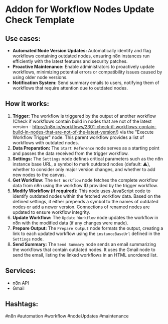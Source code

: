 # Addon for Workflow Nodes Update Check Template

## Use cases:

- **Automated Node Version Updates:** Automatically identify and flag workflows containing outdated nodes, ensuring n8n instances run efficiently with the latest features and security patches.
- **Proactive Maintenance:** Enable administrators to proactively update workflows, minimizing potential errors or compatibility issues caused by using older node versions.
- **Notification System:** Send summary emails to users, notifying them of workflows that require attention due to outdated nodes.

## How it works:

1.  **Trigger:** The workflow is triggered by the output of another workflow (Check if workflows contain build in nodes that are not of the latest version - <https://n8n.io/workflows/2301-check-if-workflows-contain-build-in-nodes-that-are-not-of-the-latest-version/>) via the "Execute Workflow Trigger" node.  This parent workflow provides a list of workflows with outdated nodes.
2.  **Data Preparation:** The `Start Reference` node serves as a starting point and passes the data received from the trigger workflow.
3.  **Settings:** The `Settings` node defines critical parameters such as the n8n instance base URL, a symbol to mark outdated nodes (default: ⚠️), whether to consider only major version changes, and whether to add new nodes to the canvas.
4.  **Get Workflow:** The `Get Workflow` node fetches the complete workflow data from n8n using the workflow ID provided by the trigger workflow.
5.  **Modify Workflow (if required):** This node uses JavaScript code to identify outdated nodes within the fetched workflow data.  Based on the defined settings, it either prepends a symbol to the names of outdated nodes or add a newer version. Connections of renamed nodes are updated to ensure workflow integrity.
6.  **Update Workflow:** The `Update Workflow` node updates the workflow in n8n with the modified data (if any changes were made).
7.  **Prepare Output:** The `Prepare Output` node formats the output, creating a link to each updated workflow using the `instanceBaseUrl` defined in the `Settings` node.
8.  **Send Summary:** The `Send Summary` node sends an email summarizing the workflows that contain outdated nodes.  It uses the Gmail node to send the email, listing the linked workflows in an HTML unordered list.

## Services:

-   n8n API
-   Gmail

## Hashtags:

#n8n #automation #workflow #nodeUpdates #maintenance
